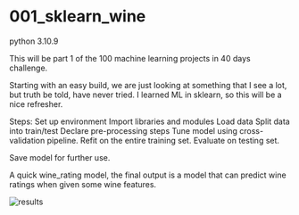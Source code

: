 # 001_sklearn_wine
python 3.10.9

This will be part 1 of the 100 machine learning projects in 40 days challenge.

Starting with an easy build, we are just looking at something that I see a lot,
but truth be told, have never tried. I learned ML in sklearn, so this will be a nice refresher.

Steps:
Set up environment
Import libraries and modules
Load data
Split data into train/test
Declare pre-processing steps
Tune model using cross-validation pipeline.
Refit on the entire training set.
Evaluate on testing set.

Save model for further use.

A quick wine_rating model, the final output is a model that can predict wine ratings when given some wine features.

![results](https://user-images.githubusercontent.com/56070935/232252600-8aaea793-839e-41d5-a76d-af9b6f067959.png)
